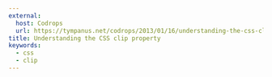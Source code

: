```yaml
---
external:
  host: Codrops
  url: https://tympanus.net/codrops/2013/01/16/understanding-the-css-clip-property/
title: Understanding the CSS clip property
keywords:
  - css
  - clip
---
```

